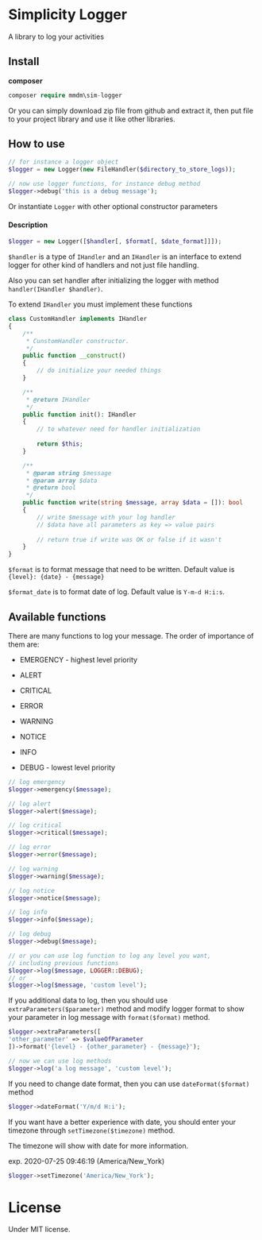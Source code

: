# Simplicity Logger
A library to log your activities

## Install
**composer**
```php 
composer require mmdm\sim-logger
```

Or you can simply download zip file from github and extract it,
 then put file to your project library and use it like other libraries.

## How to use
```php
// for instance a logger object
$logger = new Logger(new FileHandler($directory_to_store_logs));

// now use logger functions, for instance debug method
$logger->debug('this is a debug message');
```

Or instantiate `Logger` with other optional constructor parameters

#### Description

```php
$logger = new Logger([$handler[, $format[, $date_format]]]);
```
`$handler` is a type of `IHandler` and an `IHandler` is an interface
 to extend logger for other kind of handlers and not just file handling.
 
 Also you can set handler after initializing the logger with 
 method `handler(IHandler $handler)`.

To extend `IHandler` you must implement these functions
```php
class CustomHandler implements IHandler
{
    /**
     * CunstomHandler constructor.
     */
    public function __construct()
    {
        // do initialize your needed things
    }

    /**
     * @return IHandler
     */
    public function init(): IHandler
    {
        // to whatever need for handler initialization
        
        return $this;
    }

    /**
     * @param string $message
     * @param array $data
     * @return bool
     */
    public function write(string $message, array $data = []): bool
    {
        // write $message with your log handler
        // $data have all parameters as key => value pairs
        
        // return true if write was OK or false if it wasn't
    }
}
```

`$format` is to format message that need to be written.
 Default value is `{level}: {date} - {message}`

`$format_date` is to format date of log. Default value is `Y-m-d H:i:s`.

## Available functions

There are many functions to log your message. The order of importance 
of them are:

 - EMERGENCY - highest level priority

 - ALERT

 - CRITICAL

 - ERROR

 - WARNING

 - NOTICE

 - INFO

 - DEBUG - lowest level priority

```php
// log emergency
$logger->emergency($message);

// log alert
$logger->alert($message);

// log critical
$logger->critical($message);

// log error
$logger->error($message);

// log warning
$logger->warning($message);

// log notice
$logger->notice($message);

// log info
$logger->info($message);

// log debug
$logger->debug($message);

// or you can use log function to log any level you want,
// including previous functions
$logger->log($message, LOGGER::DEBUG);
// or
$logger->log($message, 'custom level');
```

If you additional data to log, then you should use 
`extraParameters($parameter)` method and modify logger format to 
show your parameter in log message with `format($format)` method.

```php
$logger->extraParameters([
'other_parameter' => $valueOfParameter
])->format('{level} - {other_parameter} - {message}');

// now we can use log methods
$logger->log('a log message', 'custom level');
```

If you need to change date format, then you can use `dateFormat($format)` 
method

```php
$logger->dateFormat('Y/m/d H:i');
```

If you want have a better experience with date, you should enter 
your timezone through `setTimezone($timezone)` method.

The timezone will show with date for more information.

exp. 2020-07-25 09:46:19 (America/New_York)

```php
$logger->setTimezone('America/New_York');
```

# License
Under MIT license.
